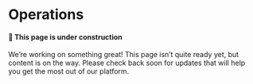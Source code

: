 # Operations

#### 🚧 This page is under construction <a href="#this-page-is-under-construction" id="this-page-is-under-construction"></a>

We’re working on something great! This page isn’t quite ready yet, but content is on the way. Please check back soon for updates that will help you get the most out of our platform.
